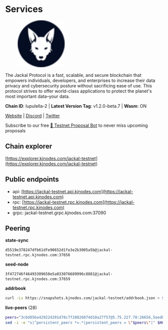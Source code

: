 # Services

<figure><img src="https://raw.githubusercontent.com/kj89/cosmos-images/main/logos/jackal.png" width="150" alt=""><figcaption></figcaption></figure>

The Jackal Protocol is a fast, scalable, and secure blockchain that empowers  individuals, developers, and enterprises to increase their data privacy and  cybersecurity posture without sacrificing ease of use. This protocol strives  to offer world-class applications to protect the planet's most important data–your data.

**Chain ID**: lupulella-2 | **Latest Version Tag**: v1.2.0-beta.7 | **Wasm**: ON

[Website](https://jackalprotocol.com) | [Discord](https://discord.com/invite/5GKym3p6rj) | [Twitter](https://twitter.com/Jackal_Protocol)



Subscribe to our free [🤖 Testnet Proposal Bot](https://t.me/kjnodes_testnet_proposal_bot) to never miss upcoming proposals


## Chain explorer
[https://explorer.kjnodes.com/jackal-testnet](https://explorer.kjnodes.com/jackal-testnet)

## Public endpoints

* api: [https://jackal-testnet.api.kjnodes.com](https://jackal-testnet.api.kjnodes.com)
* rpc: [https://jackal-testnet.rpc.kjnodes.com](https://jackal-testnet.rpc.kjnodes.com)
* grpc: jackal-testnet.grpc.kjnodes.com:37090

## Peering

**state-sync**

```text
d5519e378247dfb61dfe90652d1fe3e2b3005a5b@jackal-testnet.rpc.kjnodes.com:37656
```

**seed-node**

```text
3f472746f46493309650e5a033076689996c8881@jackal-testnet.rpc.kjnodes.com:37659
```

**addrbook**
```bash
curl -Ls https://snapshots.kjnodes.com/jackal-testnet/addrbook.json > $HOME/.canine/config/addrbook.json
```

**live-peers** (28)
```bash
peers="3c6d856a429224201d78c7f28026874d10a27f57@5.75.227.78:26656,5eedbfbe64b942f4ab54db3842acf3bfab034c24@161.97.74.88:46656,344d9c933f936f79f3d62eff5cd0b82775a79dac@162.19.239.230:26656,e4e93ce4b050c9d821e15b69477f5da706121343@65.109.93.152:31656,0394449cab5a29f24dd4f37683d3b7622f27c0fc@65.108.206.118:61156,fd5b3021fe67406e63c1a3e3e89cb243bc0791c9@65.109.32.174:32656,11b91d243d43e761c96cfbf49f2f2bd06cce2df8@65.109.23.114:17556,1b191fb9ef837dec648136097f94925a15dd85ab@213.170.135.20:26516,84af58201840781a0a62449d1dcdb0ad0cf5bdb3@91.223.3.144:26356,09d9127972ded9e22f9f11833ed7fcfa149cf1fa@65.109.92.240:19126,80420ad774e622bda8e1dfa9b80da11eee7eed1f@144.126.140.252:29656,d5519e378247dfb61dfe90652d1fe3e2b3005a5b@65.109.68.190:37656,5c2a752c9b1952dbed075c56c600c3a79b58c395@195.3.220.57:26906,2cdaa56d0778b20be8430069eefeab2138190355@78.46.106.75:37656,34bb04a3e226493e5d142c74bf78d2ed2803ee9d@213.133.100.172:27464,9a2c091798681f89b11f8eea370bf9c6284437c5@167.86.115.183:26656,b549c1092e37db22576e31f19cbec4b1b3b36503@116.202.227.117:37656,0e3058446ee9b1ad449b5d3a60d5c4f92dd3785c@65.109.30.12:56656,712dd67b7abe08577d394e90a4930492c8f7d2ee@65.108.124.219:41656,a0f726a3dffb45d9cbde0913701bd757fcd7e434@157.90.2.254:36656,451622fd913f6119a67f67e65f3ab82c3fbea529@78.107.253.133:32656,4ea723e652f11433734ae2aa6f364ef0510d6636@16.163.74.176:26626,2ededbdbd98580e22ae8c3676e37b6e1fc1d987b@142.132.248.253:23656,d3677c7a3f9ef42d5ba213ae84c4c5749f4ee787@44.204.38.21:26656,f3e70d3de1974208af04dac6fabd657ab4abf0ff@65.108.75.107:24656,6c6c7f370febd64447770da8aec0b9d359d61565@65.109.70.23:17556,8a11570dbaa0f4d98ca2ef0ad117e9c1154d81b9@65.108.230.113:19126,ade4d8bc8cbe014af6ebdf3cb7b1e9ad36f412c0@176.9.82.221:17556"
sed -i -e "s|^persistent_peers *=.*|persistent_peers = \"$peers\"|" $HOME/.canine/config/config.toml
```
